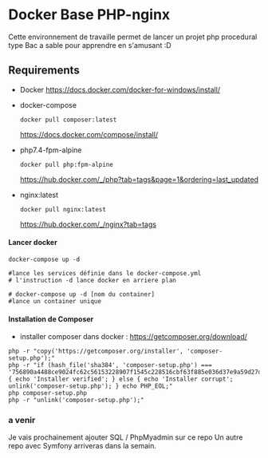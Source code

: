 
# Docker Base PHP-nginx

Cette environnement de travaille permet de lancer un projet php procedural type Bac a sable pour apprendre en s'amusant :D

## Requirements

- Docker 
  https://docs.docker.com/docker-for-windows/install/
- docker-compose
  ```shell
  docker pull composer:latest
   ```
  https://docs.docker.com/compose/install/
  
- php7.4-fpm-alpine
  ```shell
  docker pull php:fpm-alpine
  ```
  https://hub.docker.com/_/php?tab=tags&page=1&ordering=last_updated
  
- nginx:latest
  ```shell
  docker pull nginx:latest
  ```
  https://hub.docker.com/_/nginx?tab=tags

#### Lancer docker

```shell
docker-compose up -d 

#lance les services définie dans le docker-compose.yml
# l'instruction -d lance docker en arriere plan 

# docker-compose up -d [nom du container]
#lance un container unique 
```
#### Installation de Composer
- installer composer  dans docker : https://getcomposer.org/download/

```shell
php -r "copy('https://getcomposer.org/installer', 'composer-setup.php');"
php -r "if (hash_file('sha384', 'composer-setup.php') === '756890a4488ce9024fc62c56153228907f1545c228516cbf63f885e036d37e9a59d27d63f46af1d4d07ee0f76181c7d3') { echo 'Installer verified'; } else { echo 'Installer corrupt'; unlink('composer-setup.php'); } echo PHP_EOL;"
php composer-setup.php
php -r "unlink('composer-setup.php');"
```

### a venir

Je vais prochainement ajouter SQL / PhpMyadmin sur ce repo
Un autre repo avec Symfony arriveras dans la semain.
